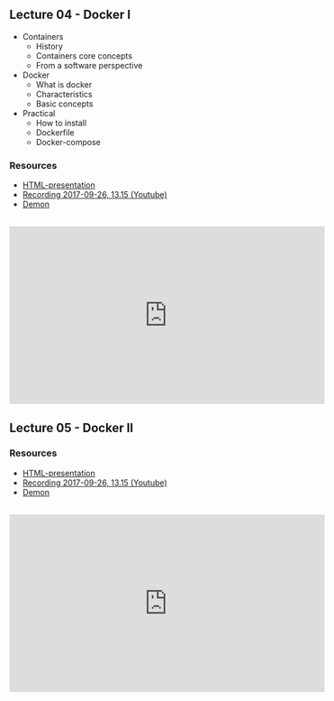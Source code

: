 ## Lecture 04 - Docker I
* Containers
    * History
    * Containers core concepts
    * From a software perspective
* Docker
  * What is docker
  * Characteristics
  * Basic concepts
* Practical
  * How to install
  * Dockerfile
  * Docker-compose

### Resources
- [HTML-presentation](https://cdn.rawgit.com/1dv032/syllabus/master/lectures/part_2/01_docker_I/index.html#/)
- [Recording 2017-09-26, 13.15 (Youtube)](https://youtu.be/L3mxvpkZBEY?t=14m57s&list=PLSWJPPj5sKmpSllVlpyGh-eepqrQVnjJo)
- [Demon](https://github.com/1dv032/syllabus/tree/master/lectures/part_2/01_docker_I/resources)
<br />
<iframe width="560" height="315" src="https://www.youtube.com/embed/L3mxvpkZBEY?t=14m57s&list=PLSWJPPj5sKmpSllVlpyGh-eepqrQVnjJo" frameborder="0" allowfullscreen></iframe>

## Lecture 05 - Docker II


### Resources
- [HTML-presentation](https://cdn.rawgit.com/1dv032/syllabus/master/lectures/part_2/02_docker_II/index.html#/)
- [Recording 2017-09-26, 13.15 (Youtube)](https://youtu.be/#?t=14m57s&list=PLSWJPPj5sKmpSllVlpyGh-eepqrQVnjJo)
- [Demon](https://github.com/1dv032/syllabus/tree/master/lectures/part_2/02_docker_II/resources)
<br />
<iframe width="560" height="315" src="https://www.youtube.com/embed/#?t=14m57s&list=PLSWJPPj5sKmpSllVlpyGh-eepqrQVnjJo" frameborder="0" allowfullscreen></iframe>



<!--
## Guest Lecture - Monitoring
- [Recording](https://youtu.be/3OTbT1lqk0?list=PLSWJPPj5sKmoIfX9qeb1QbA1a2a0haSsl) 2016-08-30, 13.15 (Youtube)
<iframe width="853" height="480" src="https://www.youtube.com/embed/13OTbT1lqk0?list=PLSWJPPj5sKmoIfX9qeb1QbA1a2a0haSsl" frameborder="0" allowfullscreen></iframe>
-->